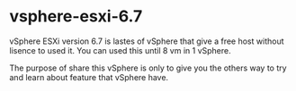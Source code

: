 # vsphere-esxi-6.7

vSphere ESXi version 6.7 is lastes of vSphere that give a free host without lisence to used it. You can used this until 8 vm in 1 vSphere. 

The purpose of share this  vSphere is only to give you the others way to try and learn about feature that vSphere have.
